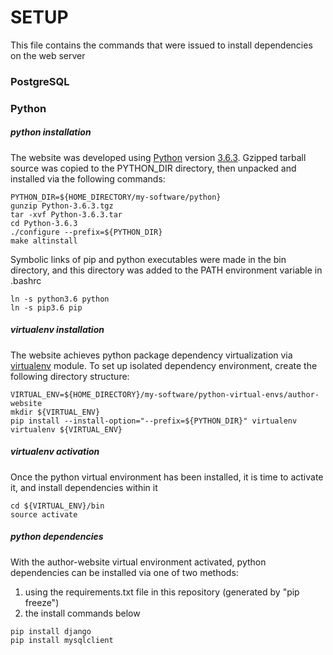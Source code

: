 # SETUP

This file contains the commands that were issued to install dependencies on the web server

### PostgreSQL


### Python

##### python installation

The website was developed using [Python](https://www.python.org/) version [3.6.3](https://www.python.org/downloads/release/python-363/). Gzipped tarball source was copied to the PYTHON_DIR directory, then unpacked and installed via the following commands:
```
PYTHON_DIR=${HOME_DIRECTORY/my-software/python}
gunzip Python-3.6.3.tgz
tar -xvf Python-3.6.3.tar
cd Python-3.6.3
./configure --prefix=${PYTHON_DIR}
make altinstall
```
Symbolic links of pip and python executables were made in the bin directory, and this directory was added to the PATH environment variable in .bashrc
```
ln -s python3.6 python
ln -s pip3.6 pip
```

##### virtualenv installation

The website achieves python package dependency virtualization via [virtualenv](https://virtualenv.pypa.io/en/stable/) module. To set up isolated dependency environment, create the following directory structure:
```
VIRTUAL_ENV=${HOME_DIRECTORY}/my-software/python-virtual-envs/author-website
mkdir ${VIRTUAL_ENV}
pip install --install-option="--prefix=${PYTHON_DIR}" virtualenv
virtualenv ${VIRTUAL_ENV}
```

##### virtualenv activation

Once the python virtual environment has been installed, it is time to activate it, and install dependencies within it
```
cd ${VIRTUAL_ENV}/bin
source activate
```

##### python dependencies

With the author-website virtual environment activated, python dependencies can be installed via one of two methods:
1. using the requirements.txt file in this repository (generated by "pip freeze")
2. the install commands below
```
pip install django
pip install mysqlclient
```
